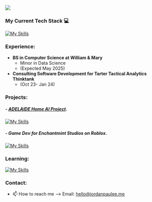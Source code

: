 <img src="https://capsule-render.vercel.app/api?type=wave&color=auto&height=300&section=header&text=jordan%20lee&fontSize=90" />

### My Current Tech Stack 💻
[![My Skills](https://skillicons.dev/icons?i=py,cpp,java,vscode,sklearn,opencv,anaconda,git,apple,windows)](https://skillicons.dev)
### Experience: 
- **BS in Computer Science at William & Mary** 
  - Minor in Data Science
  - (Expected May 2025)
- **Consulting Software Development for Tarter Tactical Analytics Thinktank**
  - (Oct 23- Jan 24) 
### Projects:

##### - [ADELAIDE Home AI Project](https://github.com/jordanpaulee/ADELAIDE). 
[![My Skills](https://skillicons.dev/icons?i=py,anaconda,opencv)](https://skillicons.dev)

##### - Game Dev for Enchantmint Studios on Roblox. 
[![My Skills](https://skillicons.dev/icons?i=lua,robloxstudio)](https://skillicons.dev)

### Learning:
[![My Skills](https://skillicons.dev/icons?i=tensorflow,pytorch,aws,cloudflare,docker,html,css,js,nodejs,react,swift,tailwind,threejs,vite,mongodb)](https://skillicons.dev)

### Contact:
- 📫 How to reach me --> Email: hello@jordanpaulee.me

<!---
jordanpualee/jordanpualee is a ✨ special ✨ repository because its `README.md` (this file) appears on your GitHub profile.
You can click the Preview link to take a look at your changes.
--->

